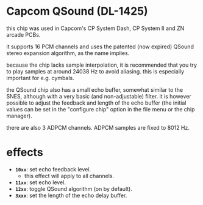 # Capcom QSound (DL-1425)

this chip was used in Capcom's CP System Dash, CP System II and ZN arcade PCBs.

it supports 16 PCM channels and uses the patented (now expired) QSound stereo expansion algorithm, as the name implies.

because the chip lacks sample interpolation, it is recommended that you try to play samples at around 24038 Hz to avoid aliasing. this is especially important for e.g. cymbals.

the QSound chip also has a small echo buffer, somewhat similar to the SNES, although with a very basic (and non-adjustable) filter. it is however possible to adjust the feedback and length of the echo buffer (the initial values can be set in the "configure chip" option in the file menu or the chip manager).

there are also 3 ADPCM channels. ADPCM samples are fixed to 8012 Hz.

# effects

- **`10xx`**: set echo feedback level.
  - this effect will apply to all channels.
- **`11xx`**: set echo level.
- **`12xx`**: toggle QSound algorithm (on by default).
- **`3xxx`**: set the length of the echo delay buffer.

